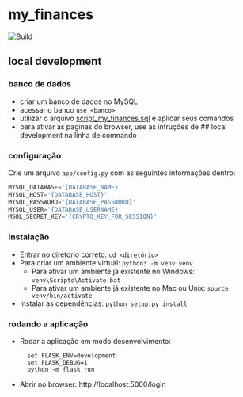 # my_finances

![Build](https://github.com/VinnieApps/my_finances/workflows/Build/badge.svg)

## local development

### banco de dados
- criar um banco de dados no MySQL
- acessar o banco `use <banco>`
- utilizar o arquivo [script_my_finances.sql](script_my_finances.sql) e aplicar seus comandos
- para ativar as paginas do browser, use as intruções de ## local development na linha de comnando

### configuração

Crie um arquivo `app/config.py` com as seguintes informações dentro:

```python
MYSQL_DATABASE='{DATABASE_NAME}'
MYSQL_HOST='{DATABASE_HOST}'
MYSQL_PASSWORD='{DATABASE_PASSWORD}'
MYSQL_USER='{DATABASE_USERNAME}'
MSQL_SECRET_KEY='{CRYPTO_KEY_FOR_SESSION}'
```

### instalação

- Entrar no diretorio correto: `cd <diretório>`
- Para criar um ambiente virtual: `python3 -m venv venv`
  - Para ativar um ambiente já existente no Windows: `venv\Scripts\Activate.bat`
  - Para ativar um ambiente já existente no Mac ou Unix: `source venv/bin/activate`
- Instalar as dependências: `python setup.py install`

### rodando a aplicação

- Rodar a aplicação em modo desenvolvimento:
  ```
    set FLASK_ENV=development
    set FLASK_DEBUG=1
    python -m flask run
  ```
- Abrir no browser: http://localhost:5000/login
